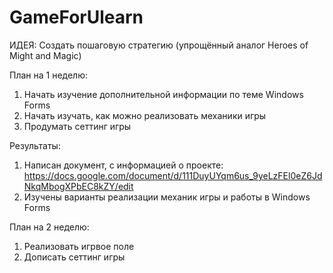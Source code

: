 # GameForUlearn
 
ИДЕЯ: Создать пошаговую стратегию (упрощённый аналог Heroes of Might and Magic)

План на 1 неделю: 
1) Начать изучение дополнительной информации по теме Windows Forms
2) Начать изучать, как можно реализовать механики игры
3) Продумать сеттинг игры

Результаты:
1) Написан документ, с информацией о проекте: https://docs.google.com/document/d/111DuyUYqm6us_9yeLzFEl0eZ6JdNkqMbogXPbEC8kZY/edit 
2) Изучены варианты реализации механик игры и работы в Windows Forms

План на 2 неделю:
1) Реализовать игрвое поле
2) Дописать сеттинг игры

